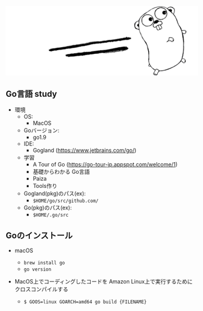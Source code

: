 ![Alt Text](https://github.com/yhidetoshi/Pictures/raw/master/Go_study/Golang-top.png)

## Go言語 study



- 環境　
  - OS: 
    - MacOS
  - Goバージョン:  
    - go1.9
  - IDE: 
    - Gogland (https://www.jetbrains.com/go/)
  - 学習
    - A Tour of Go (https://go-tour-jp.appspot.com/welcome/1)
    - 基礎からわかる Go言語
    - Paiza
    - Tools作り
  - Gogland(pkg)のパス(ex):
    - `$HOME/go/src/github.com/`
  - Go(pkg)のパス(ex):
    - `$HOME/.go/src`
    
## Goのインストール
- macOS
  - `brew install go`
  - `go version`

- MacOS上でコーディングしたコードを Amazon Linux上で実行するためにクロスコンパイルする
  - `$ GOOS=linux GOARCH=amd64 go build {FILENAME}`
